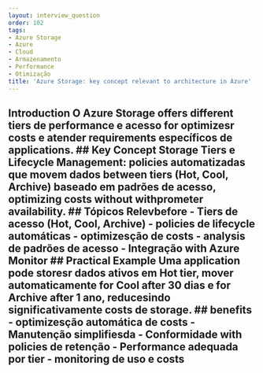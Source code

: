 ```yaml
---
layout: interview_question
order: 102
tags:
- Azure Storage
- Azure
- Cloud
- Armazenamento
- Performance
- Otimização
title: 'Azure Storage: key concept relevant to architecture in Azure'
---
```


## Introduction O Azure Storage offers different tiers de performance e acesso for optimizesr costs e atender requirements específicos de applications. ## Key Concept **Storage Tiers e Lifecycle Management**: policies automatizadas que movem dados between tiers (Hot, Cool, Archive) baseado em padrões de acesso, optimizing costs without withprometer availability. ## Tópicos Relevbefore - Tiers de acesso (Hot, Cool, Archive) - policies de lifecycle automáticas - optimizesção de costs - analysis de padrões de acesso - Integração with Azure Monitor ## Practical Example Uma application pode storesr dados ativos em Hot tier, mover automaticamente for Cool after 30 dias e for Archive after 1 ano, reducesindo significativamente costs de storage. ## benefits - optimizesção automática de costs - Manutenção simplifiesda - Conformidade with policies de retenção - Performance adequada por tier - monitoring de uso e costs